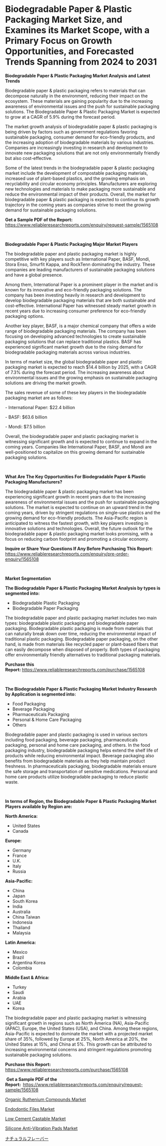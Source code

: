 <p><h1>Biodegradable Paper & Plastic Packaging Market Size, and Examines its Market Scope, with a Primary Focus on Growth Opportunities, and Forecasted Trends Spanning from 2024 to 2031</h1></p><p><strong>Biodegradable Paper & Plastic Packaging Market Analysis and Latest Trends</strong></p>
<p><p>Biodegradable paper & plastic packaging refers to materials that can decompose naturally in the environment, reducing their impact on the ecosystem. These materials are gaining popularity due to the increasing awareness of environmental issues and the push for sustainable packaging solutions. The Biodegradable Paper & Plastic Packaging Market is expected to grow at a CAGR of 5.9% during the forecast period.</p><p>The market growth analysis of biodegradable paper & plastic packaging is being driven by factors such as government regulations favoring sustainable packaging, consumer demand for eco-friendly products, and the increasing adoption of biodegradable materials by various industries. Companies are increasingly investing in research and development to innovate new packaging solutions that are not only environmentally friendly but also cost-effective.</p><p>Some of the latest trends in the biodegradable paper & plastic packaging market include the development of compostable packaging materials, increased use of plant-based plastics, and the growing emphasis on recyclability and circular economy principles. Manufacturers are exploring new technologies and materials to make packaging more sustainable and reduce the environmental impact of their products. Overall, the market for biodegradable paper & plastic packaging is expected to continue its growth trajectory in the coming years as companies strive to meet the growing demand for sustainable packaging solutions.</p></p>
<p><strong>Get a Sample PDF of the Report:&nbsp;</strong> <a href="https://www.reliableresearchreports.com/enquiry/request-sample/1565108">https://www.reliableresearchreports.com/enquiry/request-sample/1565108</a></p>
<p>&nbsp;</p>
<p><strong>Biodegradable Paper & Plastic Packaging Major Market Players</strong></p>
<p><p>The biodegradable paper and plastic packaging market is highly competitive with key players such as International Paper, BASF, Mondi, Stora Enso, Smurfit Kappa, and RockTenn dominating the industry. These companies are leading manufacturers of sustainable packaging solutions and have a global presence.</p><p>Among them, International Paper is a prominent player in the market and is known for its innovative and eco-friendly packaging solutions. The company has been investing heavily in research and development to develop biodegradable packaging materials that are both sustainable and cost-effective. International Paper has witnessed steady market growth in recent years due to increasing consumer preference for eco-friendly packaging options.</p><p>Another key player, BASF, is a major chemical company that offers a wide range of biodegradable packaging materials. The company has been focusing on developing advanced technologies to create sustainable packaging solutions that can replace traditional plastics. BASF has experienced significant market growth due to the rising demand for biodegradable packaging materials across various industries.</p><p>In terms of market size, the global biodegradable paper and plastic packaging market is expected to reach $14.4 billion by 2025, with a CAGR of 7.3% during the forecast period. The increasing awareness about environmental issues and the growing emphasis on sustainable packaging solutions are driving the market growth.</p><p>The sales revenue of some of these key players in the biodegradable packaging market are as follows:</p><p>- International Paper: $22.4 billion</p><p>- BASF: $63.6 billion</p><p>- Mondi: $7.5 billion</p><p>Overall, the biodegradable paper and plastic packaging market is witnessing significant growth and is expected to continue to expand in the coming years. Companies like International Paper, BASF, and Mondi are well-positioned to capitalize on this growing demand for sustainable packaging solutions.</p></p>
<p>&nbsp;</p>
<p><strong>What Are The Key Opportunities For Biodegradable Paper & Plastic Packaging Manufacturers?</strong></p>
<p><p>The biodegradable paper & plastic packaging market has been experiencing significant growth in recent years due to the increasing awareness of environmental issues and the push for sustainable packaging solutions. The market is expected to continue on an upward trend in the coming years, driven by stringent regulations on single-use plastics and the growing demand for eco-friendly products. The Asia-Pacific region is anticipated to witness the fastest growth, with key players investing in innovative solutions and technologies. Overall, the future outlook for the biodegradable paper & plastic packaging market looks promising, with a focus on reducing carbon footprint and promoting a circular economy.</p></p>
<p><strong>Inquire or Share Your Questions If Any Before Purchasing This Report:</strong> <a href="https://www.reliableresearchreports.com/enquiry/pre-order-enquiry/1565108">https://www.reliableresearchreports.com/enquiry/pre-order-enquiry/1565108</a></p>
<p>&nbsp;</p>
<p><strong>Market Segmentation</strong></p>
<p><strong>The Biodegradable Paper & Plastic Packaging Market Analysis by types is segmented into:</strong></p>
<p><ul><li>Biodegradable Plastic Packaging</li><li>Biodegradable Paper Packaging</li></ul></p>
<p><p>The biodegradable paper and plastic packaging market includes two main types: biodegradable plastic packaging and biodegradable paper packaging. Biodegradable plastic packaging is made from materials that can naturally break down over time, reducing the environmental impact of traditional plastic packaging. Biodegradable paper packaging, on the other hand, is made from materials like recycled paper or plant-based fibers that can easily decompose when disposed of properly. Both types of packaging offer environmentally friendly alternatives to traditional packaging materials.</p></p>
<p><strong>Purchase this Report:&nbsp;</strong><a href="https://www.reliableresearchreports.com/purchase/1565108">https://www.reliableresearchreports.com/purchase/1565108</a></p>
<p>&nbsp;</p>
<p><strong>The Biodegradable Paper & Plastic Packaging Market Industry Research by Application is segmented into:</strong></p>
<p><ul><li>Food Packaging</li><li>Beverage Packaging</li><li>Pharmaceuticals Packaging</li><li>Personal & Home Care Packaging</li><li>Others</li></ul></p>
<p><p>Biodegradable paper and plastic packaging is used in various sectors including food packaging, beverage packaging, pharmaceuticals packaging, personal and home care packaging, and others. In the food packaging industry, biodegradable packaging helps extend the shelf life of products while reducing environmental impact. Beverage packaging also benefits from biodegradable materials as they help maintain product freshness. In pharmaceuticals packaging, biodegradable materials ensure the safe storage and transportation of sensitive medications. Personal and home care products utilize biodegradable packaging to reduce plastic waste.</p></p>
<p>&nbsp;</p>
<p><strong>In terms of Region, the Biodegradable Paper & Plastic Packaging Market Players available by Region are:</strong></p>
<p>
    <p> <strong> North America: </strong>
        <ul>
            <li>United States</li>
            <li>Canada</li>
        </ul>
        </p> 
    <p> <strong> Europe: </strong>
        <ul>
            <li>Germany</li>
            <li>France</li>
            <li>U.K.</li>
            <li>Italy</li>
            <li>Russia</li>
        </ul>
        </p> 
    <p> <strong> Asia-Pacific: </strong>
        <ul>
            <li>China</li>
            <li>Japan</li>
            <li>South Korea</li>
            <li>India</li>
            <li>Australia</li>
            <li>China Taiwan</li>
            <li>Indonesia</li>
            <li>Thailand</li>
            <li>Malaysia</li>
        </ul>
        </p> 
    <p> <strong> Latin America: </strong>
        <ul>
            <li>Mexico</li>
            <li>Brazil</li>
            <li>Argentina Korea</li>
            <li>Colombia</li>
        </ul>
        </p> 
    <p> <strong> Middle East & Africa: </strong>
        <ul>
            <li>Turkey</li>
            <li>Saudi</li>
            <li>Arabia</li>
            <li>UAE</li>
            <li>Korea</li>
        </ul>
    </p>
    </p>
<p><p>The biodegradable paper and plastic packaging market is witnessing significant growth in regions such as North America (NA), Asia-Pacific (APAC), Europe, the United States (USA), and China. Among these regions, Asia-Pacific is expected to dominate the market with a projected market share of 35%, followed by Europe at 25%, North America at 20%, the United States at 15%, and China at 5%. This growth can be attributed to increasing environmental concerns and stringent regulations promoting sustainable packaging solutions.</p></p>
<p><strong>Purchase this Report: </strong><a href="https://www.reliableresearchreports.com/purchase/1565108">https://www.reliableresearchreports.com/purchase/1565108</a></p>
<p>&nbsp;<strong>Get a Sample PDF of the Report:&nbsp;&nbsp;</strong><a href="https://www.reliableresearchreports.com/enquiry/request-sample/1565108">https://www.reliableresearchreports.com/enquiry/request-sample/1565108</a></p>
<p><strong></strong></p>
<p><p><a href="https://github.com/josesg55/Market-Research-Report-List-1/blob/main/organic-ruthenium-compounds-market.md">Organic Ruthenium Compounds Market</a></p><p><a href="https://issuu.com/reportprime-2/docs/endodontic-files-market-size-2030.pptx">Endodontic Files Market</a></p><p><a href="https://issuu.com/reportprime-2/docs/low-cement-castable-market-size-2030.pptx">Low Cement Castable Market</a></p><p><a href="https://github.com/mancsybtousav/Market-Research-Report-List-1/blob/main/silicone-anti-vibration-pads-market.md">Silicone Anti-Vibration Pads Market</a></p><p><a href="https://github.com/ddwcuskozol07187/Market-Research-Report-List-1/blob/main/5969370131.md">ナチュラルフレーバー</a></p></p>
